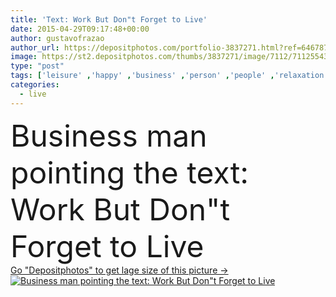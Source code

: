 ```yaml
---
title: 'Text: Work But Don"t Forget to Live'
date: 2015-04-29T09:17:48+00:00
author: gustavofrazao
author_url: https://depositphotos.com/portfolio-3837271.html?ref=64678756
image: https://st2.depositphotos.com/thumbs/3837271/image/7112/71125543/api_thumb_450.jpg?forcejpeg=true
type: "post"
tags: ['leisure' ,'happy' ,'business' ,'person' ,'people' ,'relaxation' ,'happiness' ,'success' ,'health' ,'life' ,'man' ,'concept' ,'corporate' ,'office' ,'relax' ,'home' ,'network' ,'pressure' ,'occupation' ,'lifestyle' ,'work' ,'job' ,'pointing' ,'balance' ,'live' ,'performance' ,'friends' ,'pleasure' ,'busy' ,'leader' ,'strategy' ,'hour' ,'harmony' ,'choice' ,'recovery' ,'leadership' ,'social' ,'networking' ,'satisfaction' ,'quote' ,'equal' ,'equality' ,'career' ,'or' ,'to' ,'burnout' ,'forget' ,'ambition' ,'but' ,'dont' ]
categories: 
  - live
---
```

<div aling="center">
            <font size="60"> Business man pointing the text: Work But Don"t Forget to Live</font>   
</div>
<div>
    <a href='https://st2.depositphotos.com/thumbs/3837271/image/7112/71125543/api_thumb_450.jpg?forcejpeg=true?ref=64678756' target=_blank > Go "Depositphotos" to get lage size of this picture ->
        <img href='https://st2.depositphotos.com/thumbs/3837271/image/7112/71125543/api_thumb_450.jpg?forcejpeg=true?ref=64678756' src='https://st2.depositphotos.com/3837271/7112/i/950/depositphotos_71125543-stock-photo-text-work-but-dont-forget.jpg?forcejpeg=true' alt='Business man pointing the text: Work But Don"t Forget to Live' >
    </a>
</div>
